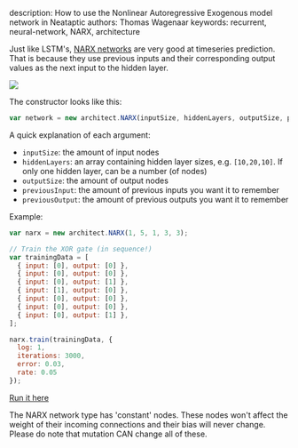 description: How to use the Nonlinear Autoregressive Exogenous model network in Neataptic
authors: Thomas Wagenaar
keywords: recurrent, neural-network, NARX, architecture

Just like LSTM's, [NARX networks](https://en.wikipedia.org/wiki/Nonlinear_autoregressive_exogenous_model) are very good at timeseries prediction. That is because they use previous inputs and their corresponding output values as the next input to the hidden layer.

![](http://i.imgur.com/qcLyVcw.png)

The constructor looks like this:

```js
var network = new architect.NARX(inputSize, hiddenLayers, outputSize, previousInput, previousOutput);
```

A quick explanation of each argument:

* `inputSize`: the amount of input nodes
* `hiddenLayers`: an array containing hidden layer sizes, e.g. `[10,20,10]`. If only one hidden layer, can be a number (of nodes)
* `outputSize`: the amount of output nodes
* `previousInput`: the amount of previous inputs you want it to remember
* `previousOutput`: the amount of previous outputs you want it to remember

Example:

```javascript
var narx = new architect.NARX(1, 5, 1, 3, 3);

// Train the XOR gate (in sequence!)
var trainingData = [
  { input: [0], output: [0] },
  { input: [0], output: [0] },
  { input: [0], output: [1] },
  { input: [1], output: [0] },
  { input: [0], output: [0] },
  { input: [0], output: [0] },
  { input: [0], output: [1] },
];

narx.train(trainingData, {
  log: 1,
  iterations: 3000,
  error: 0.03,
  rate: 0.05
});
```
[Run it here](https://jsfiddle.net/wagenaartje/1o7t91yk/2/)

The NARX network type has 'constant' nodes. These nodes won't affect the weight of their incoming connections and their bias will never change. Please do note that mutation CAN change all of these.
